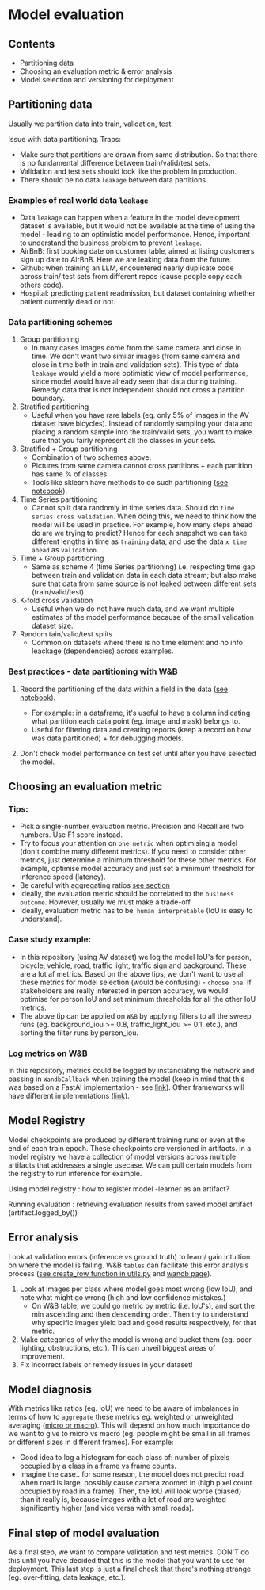 # Model evaluation

## Contents
* Partitioning data
* Choosing an evaluation metric & error analysis
* Model selection and versioning for deployment


## Partitioning data

Usually we partition data into train, validation, test. 

Issue with data partitioning. Traps:
* Make sure that partitions are drawn from same distribution. So that there is no fundamental difference between train/valid/test sets.
* Validation and test sets should look like the problem in production. 
* There should be no data `leakage` between data partitions.

### Examples of real world data `leakage`
* Data `leakage` can happen when a feature in the model development dataset is available, but it would not be available at the time of using the model - leading to an optimistic model performance. Hence, important to understand the business problem to prevent `leakage`. 
* AirBnB: first booking date on customer table, aimed at listing customers sign up date to AirBnB. Here we are leaking data from the future.
* Github: when training an LLM, encountered nearly duplicate code across train/ test sets from different repos (cause people copy each others code).
* Hospital: predicting patient readmission, but dataset containing whether patient currently dead or not.
  
### Data partitioning schemes
1. Group partitioning
   * In many cases images come from the same camera and close in time. We don't want two similar images (from same camera and close in time both in train and validation sets). This type of data `leakage` would yield a more optimistic view of model performance, since model would have already seen that data during training. Remedy: data that is not independent should not cross a partition boundary.
2. Stratified partitioning
   * Useful when you have rare labels (eg. only 5% of images in the AV dataset have bicycles). Instead of randomly sampling your data and placing a random sample into the train/valid sets, you want to make sure that you fairly represent all the classes in your sets. 
3. Stratified + Group partitioning
   * Combination of two schemes above.
   * Pictures from same camera cannot cross partitions + each partition has same % of classes.
   * Tools like sklearn have methods to do such partitioning ([see notebook](../1_build_end2end_prototype/02_PrepareDataForTrain.ipynb)).
4. Time Series partitioning
   * Cannot split data randomly in time series data. Should do `time series cross validation`. When doing this, we need to think how the model will be used in practice. For example, how many steps ahead do are we trying to predict? Hence for each snapshot we can take different lengths in time as `training` data, and use the data `x time ahead` as `validation`.
5. Time + Group partitioning
   * Same as scheme 4 (time Series partitioning) i.e. respecting time gap between train and validation data in each data stream; but also make sure that data from same source is not leaked between different sets (train/valid/test).
6. K-fold cross validation
   * Useful when we do not have much data, and we want multiple estimates of the model performance because of the small validation dataset size.
7. Random tain/valid/test splits
   * Common on datasets where there is no time element and no info leackage (dependencies) across examples. 

### Best practices - data partitioning with W&B 
1. Record the partitioning of the data within a field in the data ([see notebook](../1_build_end2end_prototype/02_PrepareDataForTrain.ipynb)). 
   * For example: in a dataframe, it's useful to have a column indicating what partition each data point (eg. image and mask) belongs to. 
   * Useful for filtering data and creating reports (keep a record on how was data partitioned) + for debugging models.

2. Don't check model performance on test set until after you have selected the model.


## Choosing an evaluation metric

### Tips:
* Pick a single-number evaluation metric. Precision and Recall are two numbers. Use F1 score instead.
* Try to focus your attention on `one metric` when optimising a model (don't combine many different metrics). If you need to consider other metrics, just determine a minimum threshold for these other metrics. For example, optimise model accuracy and just set a minimum threshold for inference speed (latency).
* Be careful with aggregating ratios [see section](#model-diagnosis)
* Ideally, the evaluation metric should be correlated to the `business outcome`. However, usually we must make a trade-off.
* Ideally, evaluation metric has to be` human interpretable` (IoU is easy to understand).

### Case study example:
* In this repository (using AV dataset) we log the model IoU's for person, bicycle, vehicle, road, traffic light, traffic sign and background. These are a lot af metrics. Based on the above tips, we don't want to use all these metrics for model selection (would be confusing) - `choose one`. If stakeholders are really interested in person accuracy, we would optimise for person IoU and set minimum thresholds for all the other IoU metrics. 
* The above tip can be applied on `W&B` by applying filters to all the sweep runs (eg. background_iou >= 0.8, traffic_light_iou >= 0.1, etc.), and sorting the filter runs by person_iou.

### Log metrics on W&B
In this repository, metrics could be logged by instanciating the network and passing in `WandbCallback` when training the model (keep in mind that this was based on a FastAI implementation - see [link](../1_build_end2end_prototype/03_TrainBaselineModel.ipynb)). Other frameworks will have different implementations ([link](https://docs.wandb.ai/guides/integrations)).

  
## Model Registry

Model checkpoints are produced by different training runs or even at the end of each train epoch. These checkpoints are versioned in artifacts. In a model registry we have a collection of model versions across multiple artifacts that addresses a single usecase. We can pull certain models from the registry to run inference for example.


Using model registry : 
how to register model -learner as an artifact?

Running evaluation :
retrieving evaluation results from saved model artifact (artifact.logged_by())


## Error analysis

Look at validation errors (inference vs ground truth) to learn/ gain intuition on where the model is failing. W&B `tables` can facilitate this error analysis process ([see create_row function in utils.py](../2_beyond_baseline_prototype/utils.py) and [wandb page](https://docs.wandb.ai/guides/track/log/media)). 

1. Look at images per class where model goes most wrong (low IoU), and note what might go wrong (high and low confidence mistakes.)
   * On W&B table, we could go metric by metric (i.e. IoU's), and sort the min ascending and then descending order. Then try to understand why specific images yield bad and good results respectively, for that metric. 
2. Make categories of why the model is wrong and bucket them (eg. poor lighting, obstructions, etc.). This can unveil biggest areas of improvement.
3. Fix incorrect labels or remedy issues in your dataset!


## Model diagnosis

With metrics like ratios (eg. IoU) we need to be aware of imbalances in terms of how to `aggregate` these metrics eg. weighted or unweighted averaging ([micro or macro](https://scikit-learn.org/stable/modules/generated/sklearn.metrics.jaccard_score.html)). This will depend on how much importance do we want to give to micro vs macro (eg. people might be small in all frames or different sizes in different frames). For example:
   * Good idea to log a histogram for each class of: number of pixels occupied by a class in a frame vs frame counts.
   * Imagine the case.. for some reason, the model does not predict road when road is large, possibly cause camera zoomed in (high pixel count occupied by road in a frame). Then, the IoU will look worse (biased) than it really is, because images with a lot of road are weighted significantly higher (and vice versa with small roads).


## Final step of model evaluation
As a final step, we want to compare validation and test metrics. DON'T do this until you have decided that this is the model that you want to use for deployment. This last step is just a final check that there's nothing strange (eg. over-fitting, data leakage, etc.).





